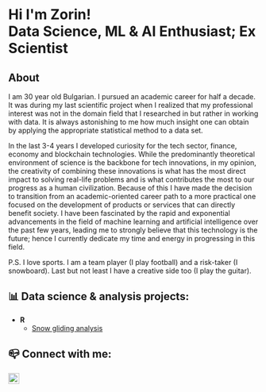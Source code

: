 <h1>Hi I'm Zorin!<br/>Data Science, ML & AI Enthusiast; Ex Scientist</h1>

<h2>About</h2>
<p>I am 30 year old Bulgarian. I pursued an аcademic career for half a decade. It was during my last scientific project when I realized that my professional interest was not in the domain field that I researched in but rather in working with data. It is always astonishing to me how much insight one can obtain by applying the appropriate statistical method to a data set.</p><p>In the last 3-4 years I developed curiosity for the tech sector, finance, economy and blockchain technologies. While the predominantly theoretical environment of science is the backbone for tech innovations, in my opinion, the creativity of combining these innovations is what has the most direct impact to solving real-life problems and is what contributes the most to our progress as a human civilization. Because of this I have made the decision to transition from an academic-oriented career path to a more practical one focused on the development of products or services that can directly benefit society. I have been fascinated by the rapid and exponential advancements in the field of machine learning and artificial intelligence over the past few years, leading me to strongly believe that this technology is the future; hence I currently dedicate my time and energy in progressing in this field.</p><p>P.S. I love sports. I am a team player (I play football) and a risk-taker (I snowboard). Last but not least I have a creative side too (I play the guitar).

<h2>📊 Data science & analysis projects:</h2>

- <b>R</b>
  - [Snow gliding analysis](https://github.com/ZorinIvanov/Snow-gliding-analysis)

<h2>📪 Connect with me:</h2>

[<img align="left" alt="ZorinIvanov | LinkedIn" width="22px" src="https://cdn.jsdelivr.net/npm/simple-icons@v3/icons/linkedin.svg" />][linkedin]

[linkedin]: https://linkedin.com/in/zorin-ivanov
